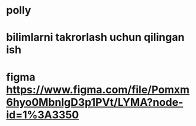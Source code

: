 # polly
# bilimlarni takrorlash uchun qilingan ish 
# figma https://www.figma.com/file/Pomxm6hyo0MbnlgD3p1PVt/LYMA?node-id=1%3A3350

